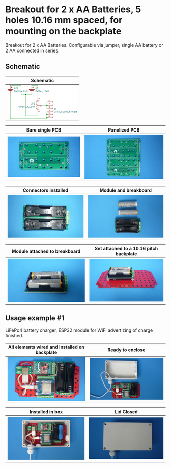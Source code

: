 
# Breakout for 2 x AA Batteries, 5 holes 10.16 mm spaced, for mounting on the backplate

Breakout for 2 x AA Batteries. Configurable via jumper, single AA battery or 2 AA connected in series.

## Schematic

Schematic                                    |
---------------------------------------------|
![](/c-breakouts/c03/assets/img/schematic.png) |


Bare single PCB                              |Panelized PCB                              |
---------------------------------------------|-------------------------------------------|
![](/c-breakouts/c03/assets/img/barepcb.jpg) |![](/c-breakouts/c03/assets/img/panel.jpg) |

Connectors installed                         |Module and breakboard                      |
---------------------------------------------|-------------------------------------------|
![](/c-breakouts/c03/assets/img/connectors.jpg) |![](/c-breakouts/c03/assets/img/moduleandbreak.jpg) |

Module attached to breakboard                |Set attached to a 10.16 pitch backplate    |
---------------------------------------------|-------------------------------------------|
![](/c-breakouts/c03/assets/img/moduleattached.jpg) |![](/c-breakouts/c03/assets/img/moduleinbackplate.jpg) |



## Usage example #1

LiFePo4 battery charger, ESP32 module for WiFi advertizing of charge finished.


All elements wired and installed on backplate       |Ready to enclose                                 |
----------------------------------------------------|-------------------------------------------------|
![](/c-breakouts/c03/assets/img/componentswired.jpg)|![](/c-breakouts/c03/assets/img/readytoenclose.jpg)|

Installed in box                             |Lid Closed                                       |
---------------------------------------------|-------------------------------------------------|
![](/c-breakouts/c03/assets/img/installedinbox.jpg)|![](/c-breakouts/c03/assets/img/lidclosed1.jpg)|

